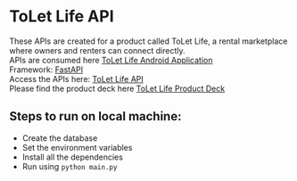 # ToLet Life API


These APIs are created for a product called ToLet Life, a rental marketplace where owners and renters can connect directly.
<br/>APIs are consumed here [ToLet Life Android Application](https://github.com/sudotracker/ToLetLife)
<br/>Framework: [FastAPI](https://fastapi.tiangolo.com/)
<br/> Access the APIs here: [ToLet Life API](http://toletlifeapis.centralindia.cloudapp.azure.com/docs)
<br/> Please find the product deck here [ToLet Life Product Deck](https://sudotracker.github.io/toletlifedeck.html)
## Steps to run on local machine:
* Create the database
* Set the environment variables
* Install all the dependencies
* Run using ```python main.py```